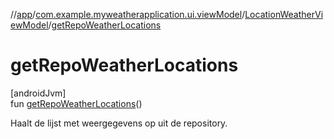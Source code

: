 //[app](../../../index.md)/[com.example.myweatherapplication.ui.viewModel](../index.md)/[LocationWeatherViewModel](index.md)/[getRepoWeatherLocations](get-repo-weather-locations.md)

# getRepoWeatherLocations

[androidJvm]\
fun [getRepoWeatherLocations](get-repo-weather-locations.md)()

Haalt de lijst met weergegevens op uit de repository.
